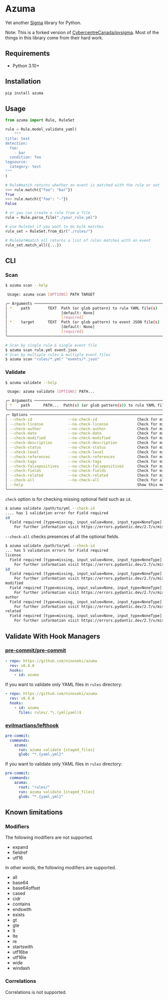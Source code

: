 # Azuma

Yet another [Sigma](https://github.com/SigmaHQ/sigma) library for Python.

Note: This is a forked version of [CybercentreCanada/pysigma](https://github.com/CybercentreCanada/pysigma). Most of the things in this library come from their hard work.

## Requirements

- Python 3.10+

## Installation

```bash
pip install azuma
```

## Usage

```py
from azuma import Rule, RuleSet

rule = Rule.model_validate_yaml(
    """
title: test
detection:
  foo:
    - bar
  condition: foo
logsource:
  category: test
"""
)
```

```py
# Rule#match returns whether an event is matched with the rule or not
>>> rule.match({"foo": "bar"})
True
>>> rule.match({"foo": "-"})
False
```

```py
# or you can create a rule from a file
rule = Rule.parse_file("./your_rule.yml")

# use RuleSet if you want to do bulk matches
rule_set = RuleSet.from_dir("./rules/")

# RuleSet#match_all returns a list of rules matches with an event
rule_set.match_all({...})
```

## CLI

### Scan

```bash
$ azuma scan --help

 Usage: azuma scan [OPTIONS] PATH TARGET

╭─ Arguments ──────────────────────────────────────────────────────────────────╮
│ *    path        TEXT  Path (or glob pattern) to rule YAML file(s)           │
│                        [default: None]                                       │
│                        [required]                                            │
│ *    target      TEXT  Path (or glob pattern) to event JSON file(s)          │
│                        [default: None]                                       │
│                        [required]                                            │
╰──────────────────────────────────────────────────────────────────────────────╯
```

```bash
# Scan by single rule & single event file
$ azuma scan rule.yml event.json
# Scan by multiple rules & multiple event files
$ azuma scan "rules/*.yml" "events/*.json"
```

### Validate

```bash
$ azuma validate --help

 Usage: azuma validate [OPTIONS] PATH...

╭─ Arguments ─────────────────────────────────────────────────────────────────────────────────────────────────────────────────────────────────────────────────╮
│ *    path      PATH...  Path(s) (or glob pattern(s)) to rule YAML file(s) [default: None] [required]                                                        │
╰─────────────────────────────────────────────────────────────────────────────────────────────────────────────────────────────────────────────────────────────╯
╭─ Options ───────────────────────────────────────────────────────────────────────────────────────────────────────────────────────────────────────────────────╮
│ --check-id                --no-check-id                  Check for missing 'id' field [default: no-check-id]                                                │
│ --check-license           --no-check-license             Check for missing 'license' field [default: no-check-license]                                      │
│ --check-author            --no-check-author              Check for missing 'author' field [default: no-check-author]                                        │
│ --check-date              --no-check-date                Check for missing 'date' field [default: no-check-date]                                            │
│ --check-modified          --no-check-modified            Check for missing 'modified' field [default: no-check-modified]                                    │
│ --check-description       --no-check-description         Check for missing 'description' field [default: no-check-description]                              │
│ --check-status            --no-check-status              Check for missing 'status' field [default: no-check-status]                                        │
│ --check-level             --no-check-level               Check for missing 'level' field [default: no-check-level]                                          │
│ --check-references        --no-check-references          Check for missing 'references' field [default: no-check-references]                                │
│ --check-tags              --no-check-tags                Check for missing 'tags' field [default: no-check-tags]                                            │
│ --check-falsepositives    --no-check-falsepositives      Check for missing 'falsepositives' field [default: no-check-falsepositives]                        │
│ --check-fields            --no-check-fields              Check for missing 'fields' field [default: no-check-fields]                                        │
│ --check-related           --no-check-related             Check for missing 'related' field [default: no-check-related]                                      │
│ --check-all               --no-check-all                 Check for all the missing optional fields [default: no-check-all]                                  │
│ --help                                                   Show this message and exit.                                                                        │
╰─────────────────────────────────────────────────────────────────────────────────────────────────────────────────────────────────────────────────────────────╯
```

`check` option is for checking missing optional field such as `id`.

```bash
$ azuma validate /path/to/yml --check-id
.... has 1 validation error for Field required
id
  Field required [type=missing, input_value=None, input_type=NoneType]
    For further information visit https://errors.pydantic.dev/2.7/v/missing
```

`--check-all` checks presences of all the optional fields.

```bash
$ azuma validate /path/to/yml --check-id
... has 5 validation errors for Field required
license
  Field required [type=missing, input_value=None, input_type=NoneType]
    For further information visit https://errors.pydantic.dev/2.7/v/missing
id
  Field required [type=missing, input_value=None, input_type=NoneType]
    For further information visit https://errors.pydantic.dev/2.7/v/missing
modified
  Field required [type=missing, input_value=None, input_type=NoneType]
    For further information visit https://errors.pydantic.dev/2.7/v/missing
author
  Field required [type=missing, input_value=None, input_type=NoneType]
    For further information visit https://errors.pydantic.dev/2.7/v/missing
related
  Field required [type=missing, input_value=None, input_type=NoneType]
    For further information visit https://errors.pydantic.dev/2.7/v/missing
```

## Validate With Hook Managers

### [pre-commit/pre-commit](https://github./pre-commit/pre-commit)

```yaml
- repo: https://github.com/ninoseki/azuma
  rev: v0.4.0
  hooks:
    - id: azuma
```

If you want to validate only YAML files in `rules` directory:

```yaml
- repo: https://github.com/ninoseki/azuma
  rev: v0.4.0
  hooks:
    - id: azuma
      files: rules/.*\.(yml|yaml)$
```

### [evilmartians/lefthook](https://github.com/evilmartians/lefthook)

```yaml
pre-commit:
  commands:
    azuma:
      run: azuma validate {staged_files}
      glob: "*.{yaml,yml}"
```

If you want to validate only YAML files in `rules` directory:

```yaml
pre-commit:
  commands:
    azuma:
      root: "rules/"
      run: azuma validate {staged_files}
      glob: "*.{yaml,yml}"
```

## Known limitations

### Modifiers

The following modifiers are not supported.

- expand
- fieldref
- utf16

In other words, the following modifiers are supported.

- all
- base64
- base64offset
- cased
- cidr
- contains
- endswith
- exists
- gt
- gte
- lt
- lte
- re
- startswith
- utf16be
- utf16le
- wide
- windash

### Correlations

Correlations is not supported.
